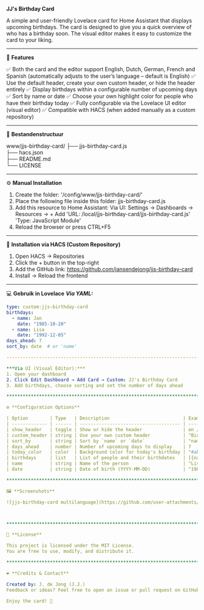 **JJ's Birthday Card**

A simple and user-friendly Lovelace card for Home Assistant that displays upcoming birthdays. The card is designed to give you a quick overview of who has a birthday soon.
The visual editor makes it easy to customize the card to your liking.

*********************************************************************************************************

🎉 **Features**

✅ Both the card and the editor support English, Dutch, German, French and Spanish (automatically adjusts to the user’s language – default is English)
✅ Use the default header, create your own custom header, or hide the header entirely
✅ Display birthdays within a configurable number of upcoming days
✅ Sort by name or date
✅ Choose your own highlight color for people who have their birthday today
✅ Fully configurable via the Lovelace UI editor (visual editor)
✅ Compatible with HACS (when added manually as a custom repository)

*********************************************************************************************************

📁 **Bestandenstructuur**

www/jjs-birthday-card/
├── jjs-birthday-card.js        
├── hacs.json                       
├── README.md                      
└── LICENSE                          

*********************************************************************************************************

⚙️ **Manual Installation**

1. Create the folder:
     '/config/www/jjs-birthday-card/'
3. Place the following file inside this folder:
jjs-birthday-card.js
4. Add this resource to Home Assistant:
   Via UI:
   Settings → Dashboards → Resources → + Add
     'URL: /local/jjs-birthday-card/jjs-birthday-card.js'
     'Type: JavaScript Module'
5. Reload the browser or press CTRL+F5

*********************************************************************************************************

🚀 **Installation via HACS (Custom Repository)**
1. Open HACS → Repositories
2. Click the + button in the top-right
3. Add the GitHub link:
   https://github.com/jansendejong/jjs-birthday-card
4. Install → Reload the frontend

*********************************************************************************************************

💻 **Gebruik in Lovelace**
***Via YAML:***

```yaml
type: custom:jjs-birthday-card
birthdays:
  - name: Jan
    date: "1985-10-20"
  - name: Lisa
    date: "1992-12-05"
days_ahead: 7
sort_by: date  # or 'name'

-------------------------------------------------------------------------------------------------------

***Via UI (Visual Editor):***
1. Open your dashboard
2. Click Edit Dashboard → Add Card → Custom: JJ's Birthday Card
3. Add birthdays, choose sorting and set the number of days ahead

*********************************************************************************************************

⚙️ **Configuration Options**

| Option        | Type   | Description                           | Example               |
| ------------- | ------ | ------------------------------------- | --------------------- |
| show_header   | toggle | Show or hide the header               | on / off              |
| custom_header | string | Use your own custom header            | "Birthdays this week" |
| sort_by       | string | Sort by `name` or `date`              | "name"                |
| days_ahead    | number | Number of upcoming days to display    | 7                     |
| today_color   | color  | Background color for today's birthday | "#ab8b3a"             |
| birthdays     | list   | List of people and their birthdates   | [{name, date}]        |
| name          | string | Name of the person                    | "Lisa"                |
| date          | string | Date of birth (YYYY-MM-DD)            | "1989-12-06"          |

*********************************************************************************************************

🖼️ **Screenshots**

![jjs-birthday-card multilanguage](https://github.com/user-attachments/assets/c40ce6f8-c4eb-42b1-8108-3d4df190ab4c)  ![jjs-birthday-card-editor multilanguage](https://github.com/user-attachments/assets/d8bdd308-0273-44c4-bd6b-e4b75b1e95fd)



*********************************************************************************************************

📄 **License**

This project is licensed under the MIT License.
You are free to use, modify, and distribute it.

*********************************************************************************************************

❤️ **Credits & Contact**

Created by: J. de Jong (J.J.)
Feedback or ideas? Feel free to open an issue or pull request on GitHub.

Enjoy the card! 🎂

